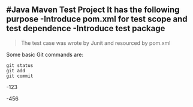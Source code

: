 #Java Maven Test Project
It has the following purpose
-Introduce pom.xml for test scope and test dependence
-Introduce test package
-
>The test case was wrote by Junit and resourced by pom.xml

Some basic Git commands are:

```
git status
git add
git commit
```
-123

-456